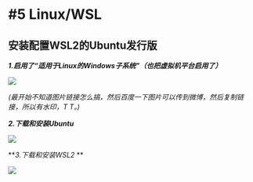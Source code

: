 # #5 Linux/WSL



## 安装配置WSL2的Ubuntu发行版



***1.启用了“适用于Linux的Windows子系统”（也把虚拟机平台启用了）***

![](https://wx4.sinaimg.cn/mw690/006d1MnPly1gjln1fr1tgj30ny0m640d.jpg)

*(最开始不知道图片链接怎么搞，然后百度一下图片可以传到微博，然后复制链接，所以有水印，T T。)*

***2.下载和安装Ubuntu***

![](https://wx4.sinaimg.cn/mw690/006d1MnPly1gjln1ip9zfj311z0u0aea.jpg)

***3.下载和安装WSL2* **

![](https://wx1.sinaimg.cn/mw690/006d1MnPly1gjln1d8vynj30ri0le75c.jpg)







 















